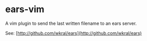 ears-vim
========

A vim plugin to send the last written filename to an ears server.

See: [http://github.com/wkral/ears](http://github.com/wkral/ears)
